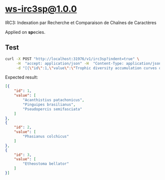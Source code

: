 # ws-irc3sp@1.0.0

IRC3: Indexation par Recherche et Comparaison de Chaînes de Caractères

Applied on **sp**ecies.

## Test

```bash
curl -X POST "http://localhost:31976/v1/irc3sp?indent=true" \
     -H  "accept: application/json" -H  "Content-Type: application/json" \
     -d "[{\"id\":1,\"value\":\"Trophic diversity accumulation curves of (a) Pseudopercis semifasciata, (b) Acanthistius patachonicus and (c) Pinguipes brasilianus. Horizontal lines show Brillouin diversity index (Hz) values (Hz± 0·05 Hz) and the vertical line shows a value n- 2 (n = number of stomachs).\"},{\"id\":2,\"value\":\"Phasianus colchicus/versicolor: in our study, the best match.\"},{\"id\":3,\"value\":\"short lower jaw in Etheostoma bellator Suttkus\"}]"
```

Expected result:

```json
[{
    "id": 1,
    "value": [
        "Acanthistius patachonicus",
        "Pinguipes brasilianus",
        "Pseudopercis semifasciata"
    ]
},
{
    "id": 2,
    "value": [
        "Phasianus colchicus"
    ]
},
{
    "id": 3,
    "value": [
        "Etheostoma bellator"
    ]
}]
```
